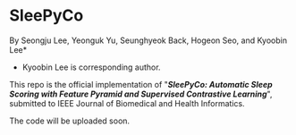 # SleePyCo
By Seongju Lee, Yeonguk Yu, Seunghyeok Back, Hogeon Seo, and Kyoobin Lee*
* Kyoobin Lee is corresponding author.

This repo is the official implementation of "***SleePyCo: Automatic Sleep Scoring with Feature Pyramid and Supervised Contrastive Learning***", submitted to IEEE Journal of Biomedical and Health Informatics.

The code will be uploaded soon.

